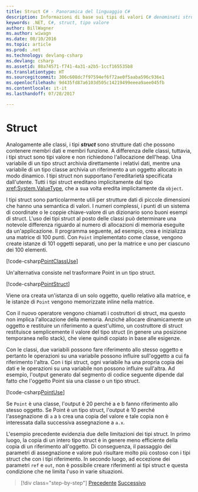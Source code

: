 ```yaml
---
title: Struct C# - Panoramica del linguaggio C#
description: Informazioni di base sui tipi di valori C# denominati struct
keywords: .NET, C#, struct, tipo valore
author: BillWagner
ms.author: wiwagn
ms.date: 08/10/2016
ms.topic: article
ms.prod: .net
ms.technology: devlang-csharp
ms.devlang: csharp
ms.assetid: 88a74571-f741-4a31-a2b5-1ccf165535b8
ms.translationtype: HT
ms.sourcegitcommit: 306c608dc7f97594ef6f72ae0f5aaba596c936e1
ms.openlocfilehash: 9d435fd87a6103d505c14219499eeea9aee045fb
ms.contentlocale: it-it
ms.lasthandoff: 07/28/2017

---
```


# <a name="structs"></a>Struct

Analogamente alle classi, i tipi ***struct*** sono strutture dati che possono contenere membri dati e membri funzione. A differenza delle classi, tuttavia, i tipi struct sono tipi valore e non richiedono l'allocazione dell'heap. Una variabile di un tipo struct archivia direttamente i relativi dati, mentre una variabile di un tipo classe archivia un riferimento a un oggetto allocato in modo dinamico. I tipi struct non supportano l'ereditarietà specificata dall'utente. Tutti i tipi struct ereditano implicitamente dal tipo <xref:System.ValueType>, che a sua volta eredita implicitamente da `object`.

I tipi struct sono particolarmente utili per strutture dati di piccole dimensioni che hanno una semantica di valori. I numeri complessi, i punti di un sistema di coordinate o le coppie chiave-valore di un dizionario sono buoni esempi di struct. L'uso dei tipi struct al posto delle classi può determinare una notevole differenza riguardo al numero di allocazioni di memoria eseguite da un'applicazione. Il programma seguente, ad esempio, crea e inizializza una matrice di 100 punti. Con `Point` implementato come classe, vengono create istanze di 101 oggetti separati, uno per la matrice e uno per ciascuno dei 100 elementi.

[!code-csharp[PointClassUse](../../../samples/snippets/csharp/tour/structs/Program.cs#L5-L13)]

Un'alternativa consiste nel trasformare Point in un tipo struct.

[!code-csharp[PointStruct](../../../samples/snippets/csharp/tour/structs/Point.cs#L3-L11)]

Viene ora creata un'istanza di un solo oggetto, quello relativo alla matrice, e le istanze di `Point` vengono memorizzate inline nella matrice.

Con il nuovo operatore vengono chiamati i costruttori di struct, ma questo non implica l'allocazione della memoria. Anziché allocare dinamicamente un oggetto e restituire un riferimento a quest'ultimo, un costruttore di struct restituisce semplicemente il valore del tipo struct (in genere una posizione temporanea nello stack), che viene quindi copiato in base alle esigenze.

Con le classi, due variabili possono fare riferimento allo stesso oggetto e pertanto le operazioni su una variabile possono influire sull'oggetto a cui fa riferimento l'altra. Con i tipi struct, ogni variabile ha una propria copia dei dati e le operazioni su una variabile non possono influire sull'altra. Ad esempio, l'output generato dal segmento di codice seguente dipende dal fatto che l'oggetto Point sia una classe o un tipo struct.

[!code-csharp[PointUse](../../../samples/snippets/csharp/tour/structs/Program.cs#L19-L22)]

Se `Point` è una classe, l'output è 20 perché a e b fanno riferimento allo stesso oggetto. Se Point è un tipo struct, l'output è 10 perché l'assegnazione di `a` a `b` crea una copia del valore e tale copia non è interessata dalla successiva assegnazione a `a.x`.

L'esempio precedente evidenzia due delle limitazioni dei tipi struct. In primo luogo, la copia di un intero tipo struct è in genere meno efficiente della copia di un riferimento all'oggetto. Di conseguenza, il passaggio dei parametri di assegnazione e valore può risultare molto più costoso con i tipi struct che con i tipi riferimento. In secondo luogo, ad eccezione dei parametri `ref` e `out`, non è possibile creare riferimenti ai tipi struct e questa condizione che ne limita l'uso in varie situazioni.

>[!div class="step-by-step"]
[Precedente](classes-and-objects.md)
[Successivo](arrays.md)

